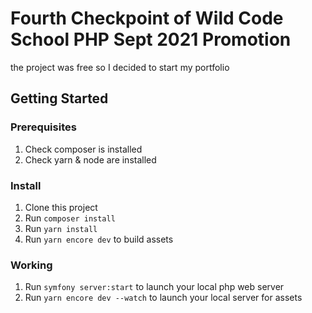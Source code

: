 # Fourth Checkpoint of Wild Code School PHP Sept 2021 Promotion
  the project was free so I decided to start my portfolio

## Getting Started

### Prerequisites

1. Check composer is installed
2. Check yarn & node are installed

### Install

1. Clone this project
2. Run `composer install`
3. Run `yarn install`
4. Run `yarn encore dev` to build assets

### Working

1. Run `symfony server:start` to launch your local php web server
2. Run `yarn encore dev --watch` to launch your local server for assets
